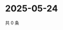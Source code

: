 # 2025-05-24

共 0 条

<!-- BEGIN ZHIHUQUESTIONS -->
<!-- 最后更新时间 Sat May 24 2025 18:10:53 GMT+0800 (China Standard Time) -->

<!-- END ZHIHUQUESTIONS -->
